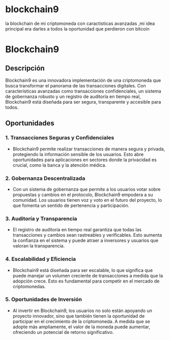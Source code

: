 # blockchain9
la blockchain de mi criptomoneda con caractisticas avanzadas ,mi idea principal era darles a todos la oportunidad que perdieron con bitcoin
# Blockchain9

## Descripción
Blockchain9 es una innovadora implementación de una criptomoneda que busca transformar el panorama de las transacciones digitales. Con características avanzadas como transacciones confidenciales, un sistema de gobernanza robusto y un registro de auditoría en tiempo real, Blockchain9 está diseñada para ser segura, transparente y accesible para todos.

## Oportunidades
### 1. **Transacciones Seguras y Confidenciales**
   - Blockchain9 permite realizar transacciones de manera segura y privada, protegiendo la información sensible de los usuarios. Esto abre oportunidades para aplicaciones en sectores donde la privacidad es crucial, como la banca y la atención médica.

### 2. **Gobernanza Descentralizada**
   - Con un sistema de gobernanza que permite a los usuarios votar sobre propuestas y cambios en el protocolo, Blockchain9 empodera a su comunidad. Los usuarios tienen voz y voto en el futuro del proyecto, lo que fomenta un sentido de pertenencia y participación.

### 3. **Auditoría y Transparencia**
   - El registro de auditoría en tiempo real garantiza que todas las transacciones y cambios sean rastreables y verificables. Esto aumenta la confianza en el sistema y puede atraer a inversores y usuarios que valoran la transparencia.

### 4. **Escalabilidad y Eficiencia**
   - Blockchain9 está diseñada para ser escalable, lo que significa que puede manejar un volumen creciente de transacciones a medida que la adopción crece. Esto es fundamental para competir en el mercado de criptomonedas.

### 5. **Oportunidades de Inversión**
   - Al invertir en Blockchain9, los usuarios no solo están apoyando un proyecto innovador, sino que también tienen la oportunidad de participar en el crecimiento de la criptomoneda. A medida que se adopte más ampliamente, el valor de la moneda puede aumentar, ofreciendo un potencial de retorno significativo.
